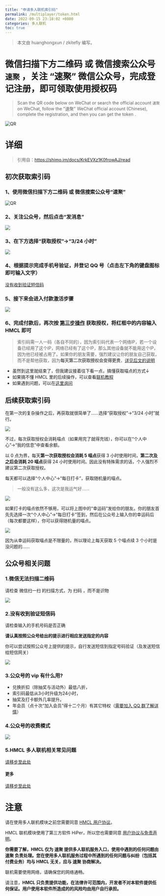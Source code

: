 ```yaml
---
title: "申请多人联机索引码"
permalink: /multiplayer/token.html
date: 2022-09-15 23:18:02 +0800
categories: 多人联机
toc: true
---
```


> 本文由 huanghongxun / zkitefly 编写。

# 微信扫描下方二维码 或 微信搜索公众号 `速聚` ，关注 “速聚” 微信公众号，完成登记注册，即可领取使用授权码

> Scan the QR code below on WeChat or search the official account `速聚` on WeChat, follow the "速聚" WeChat official account (Chinese), complete the registration, and then you can get the token .

![QR](/assets/img/docs/multiplayer-token/qrcode.jpg)

# 详细

> 引用自：https://shimo.im/docs/KrkEVXz1K0frowAJ/read

## 初次获取索引码

### 1、使用微信扫描下方二维码 或 微信搜索公众号“速聚”

![QR](/assets/img/docs/multiplayer-token/qrcode.jpg)

### 2、关注公众号，然后点击“发消息”

![](/assets/img/docs/multiplayer-token/2.png)

### 3、在下方选择“获取授权”→“3/24 小时”

![](/assets/img/docs/multiplayer-token/1.png)

### 4、根据提示完成手机号验证，并登记 QQ 号（点击左下角的键盘图标即可输入文字）

[没有收到验证短信码]()

### 5、接下来会进入付款激活步骤

![](/assets/img/docs/multiplayer-token/3.png)

### 6、完成付款后，再次按 [第三步操作](#3在下方选择获取授权→324-小时) 获取授权，将红框中的内容输入 HMCL 即可

> 索引码需一人一码（各自不同的），因为索引码代表一个网络IP，若一个设备已经用了这个IP，网络已经有了这个IP，那么其他设备就不能用这个IP，因为他已经被占用了。如果你的朋友需要，强烈建议让你的朋友自己获取，而不是帮他获取，因为**每天第二次获取授权会变得更贵**，[详见后文的说明](#后续获取索引码)

- 虽然到这里就结束了，但我建议接着往下看一点，搞懂获取喵点的方式↓
- 如果搞不懂 HMCL 里的后续操作，可以查看[联机教程](/multiplayer/help.html)
- 如果遇到问题，可以在[这里询问](/multiplayer/feedback.html)

## 后续获取索引码

在第一次的复杂操作之后，再获取就很简单了……选择“获取授权”→“3/24 小时”就行。

![](/assets/img/docs/multiplayer-token/1.png)

不过，每次获取授权会消耗喵点（如果用完了就得充钱），你可以在“个人中心”→“我的信息”中查看余额。

以 0 点为界，每天**第一次获取授权会消耗 5 喵点**获得 3 小时使用时间，**第二次及之后会消耗 20 喵点**获得 24 小时使用时间。因此没有特殊需求的话，个人强烈不建议第二次获取授权。

每天都可以选择“个人中心”→“每日打卡”，获取随机量的喵点。

> 一般没有这么多，这次是我运气好……

![](/assets/img/docs/multiplayer-token/4.png)

如果打卡的喵点依然不够用，可以将上图中的“幸运码”发给你的朋友。你的朋友首先先选择一次“个人中心”→“每日打卡”签到，然后在公众号上输入你的幸运码后（每次都要这样），你可以获得随机量的喵点。

![](/assets/img/docs/multiplayer-token/5.png)

因为从幸运码获取喵点是不限量的，所以理论上每天获取 5 个喵点续 3 个小时是没问题的……

## 公众号相关问题

### 1.微信无法扫描二维码

请检查 微信扫一扫 的扫描方式，为 扫码 ，而不是识物

![](/assets/img/docs/multiplayer-token/6.png)

### 2.没有收到验证短信码

请检查输入的手机号码是否正确

**请认真按照公众号给出的提示进行相应发送指定的内容**

你可以尝试按照公众号上提供的提示，自行发送短信到指定号码验证（及发送短信给短信网关）

![](/assets/img/docs/multiplayer-token/7.png)

### 3.公众号的 vip 有什么用?

- 兑换折扣（除抽奖与活动外）最低八折，
- 索引码最低从3小时升级为24小时，
- 抽奖及打卡额外几率提升。
- 年会员（点十次“加入会员”得十二个月）有其它特权（[需要加入 QQ 群了解详情](/multiplayer/feedback.html)）

### 4.公众号的收费模式

![](/assets/img/docs/multiplayer-token/8.png)

### 5.HMCL 多人联机相关常见问题

[请移步至此处](/multiplayer/help.html#%E5%B8%B8%E8%A7%81%E9%97%AE%E9%A2%98)


#### 更多

[请移步至此处](https://shimo.im/docs/5rk9dplRrYuYXjqx#anchor-o7yX)


# 注意

请在使用多人联机模块之前您需要同意 [HMCL 用户协议](https://hmcl.huangyuhui.net/eula)。

HMCL 联机模块使用了第三方软件 HiPer，所以您也需要同意 [用户协议与免责声明](https://hmcl.huangyuhui.net/api/redirect/multiplayer-agreement)。

**你需要了解，HMCL 仅为 速聚 提供多人联机服务入口，使用中遇到的任何问题由 速聚 负责处理。您在使用多人联机服务过程中所遇到的任何问题与纠纷（包括其付费业务）均与 HMCL 无关，应与 速聚 协商解决。**

联机需要使用网络，请确保您的网络通畅。

请注意，**HMCL 只负责提供功能，在法律许可范围内，开发者不对本软件提供任何保证。用户使用本软件所造成的的风险均由用户自行承担。**
